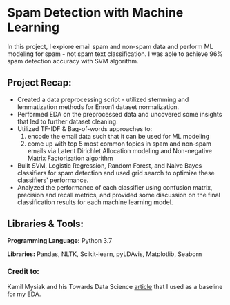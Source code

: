 # Spam Detection with Machine Learning
In this project, I explore email spam and non-spam data and perform ML modeling for spam - not spam text classification. I was able to achieve 96% spam detection accuracy with SVM algorithm.

## Project Recap:
* Created a data preprocessing script - utilized stemming and lemmatization methods for Enron1 dataset normalization.
* Performed EDA on the preprocessed data and uncovered some insights that led to further dataset cleaning.
* Utilized TF-IDF & Bag-of-words approaches to:
  1. encode the email data such that it can be used for ML modeling
  2. come up with top 5 most common topics in spam and non-spam emails via Latent Dirichlet Allocation modeling and Non-negative Matrix Factorization algorithm
* Built SVM, Logistic Regression, Random Forest, and Naive Bayes classifiers for spam detection and used grid search to optimize these classifiers' performance.
* Analyzed the performance of each classifier using confusion matrix, precision and recall metrics, and provided some discussion on the final classification results for each machine learning model.

## Libraries & Tools:
**Programming Language:** Python 3.7

**Libraries:** Pandas, NLTK, Scikit-learn, pyLDAvis, Matplotlib, Seaborn

### Credit to:
Kamil Mysiak and his Towards Data Science [article](https://towardsdatascience.com/nlp-part-3-exploratory-data-analysis-of-text-data-1caa8ab3f79d) that I used as a baseline for my EDA.
